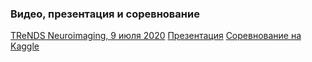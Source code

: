 ### Видео, презентация и соревнование

[TReNDS Neuroimaging, 9 июля 2020](https://youtu.be/Y4GSnF4IHVY)
[Презентация](https://drive.google.com/file/d/1Ek7iyAmIEB8c-PS3ndlEuvDZszkokTSE/view)
[Соревнование на Kaggle](https://www.kaggle.com/c/trends-assessment-prediction)